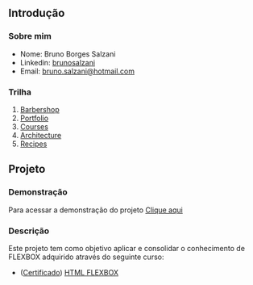 ## Introdução

### Sobre mim
* Nome: Bruno Borges Salzani
* Linkedin: <a href="https://www.linkedin.com/in/brunosalzani/" target="_blank">brunosalzani</a>
* Email: <a href="mailto:bruno.salzani@hotmail.com" target="_blank">bruno.salzani@hotmail.com</a>

### Trilha
1. <a href="https://github.com/bruno-salzani/project-html-barbershop" target="_blank">Barbershop</a>
2. <a href="https://github.com/bruno-salzani/project-html-portfolio" target="_blank">Portfolio</a>
3. <a href="https://github.com/bruno-salzani/project-html-courses" target="_blank">Courses</a>
4. <a href="#" target="_blank">Architecture</a>
5. <a href="#" target="_blank">Recipes</a>

## Projeto

### Demonstração
Para acessar a demonstração do projeto <a href="https://bruno-salzani.github.io/project-html-courses/" target="_blank">Clique aqui</a>

### Descrição
Este projeto tem como objetivo aplicar e consolidar o conhecimento de FLEXBOX adquirido através do seguinte curso:

* (<a href="https://cursos.alura.com.br/certificate/1e25c3b2-d4e9-4e0b-aaa6-8033fa1afb0c" target="_blank">Certificado</a>) 
<a href="https://cursos.alura.com.br/course/posicione-elementos-com-flexbox" target="_blank">HTML FLEXBOX</a>

